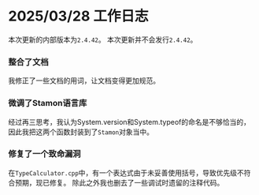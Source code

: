 # 2025/03/28 工作日志

本次更新的内部版本为``2.4.42``。
本次更新并不会发行``2.4.42``。

### 整合了文档

我修正了一些文档的用词，让文档变得更加规范。

### 微调了Stamon语言库

经过再三思考，我认为System.version和System.typeof的命名是不够恰当的，因此我把这两个函数封装到了``Stamon``对象当中。

### 修复了一个致命漏洞

在``TypeCalculator.cpp``中，有一个表达式由于未妥善使用括号，导致优先级不符合预期，现已修复。
除此之外我也删去了一些调试时遗留的注释代码。